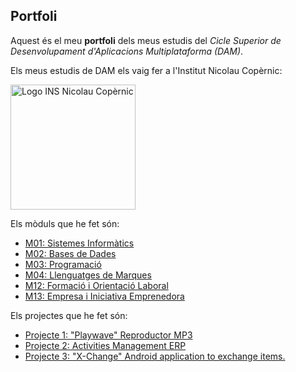 ## Portfoli

Aquest és el meu **portfoli** dels meus estudis del *Cicle Superior de Desenvolupament d'Aplicacions Multiplataforma (DAM)*.

Els meus estudis de DAM els vaig fer a l'Institut Nicolau Copèrnic:

<img src="https://copernic.cat/images/logos/logo-header.png" width="200" alt="Logo INS Nicolau Copèrnic">
                                                                       
Els mòduls que he fet són:
- [M01: Sistemes Informàtics](https://github.com/OscarBePl/Portfoli/tree/main/Moduls/M01-SistemesInformatics)
- [M02: Bases de Dades](https://github.com/OscarBePl/Portfoli/tree/main/Moduls/M02-BasesDeDades)
- [M03: Programació](https://github.com/OscarBePl/Portfoli/tree/main/Moduls/M03-Programacio)
- [M04: Llenguatges de Marques](https://github.com/OscarBePl/Portfoli/tree/main/Moduls/M04-LlenguatgesDeMarques)
- [M12: Formació i Orientació Laboral](https://github.com/OscarBePl/Portfoli/tree/main/Moduls/M12-FOL)
- [M13: Empresa i Iniciativa Emprenedora](https://github.com/OscarBePl/Portfoli/tree/main/Moduls/M13-EiE)

Els projectes que he fet són:
- [Projecte 1: "Playwave" Reproductor MP3](https://gitlab.com/mp3project-group3/playwave)
- [Projecte 2: Activities Management ERP](https://gitlab.com/project2team2/activities-management-erp)
- [Projecte 3: "X-Change" Android application to exchange items.](https://gitlab.com/agargom007/abp_project_3#user-content-sprint-1)
